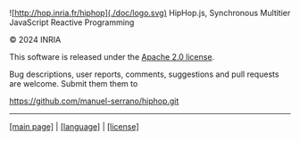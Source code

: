 <!-- ${ var doc = require( "hopdoc" ) } 
${ var config = require( hop.config ) }
${ var xml = require( config.docDir + "/xml.js" ) }
${ var cfg = require( "./doc.json" ) }
${ var pkg = require( "../package.json" ) } -->

![http://hop.inria.fr/hiphop](./doc/logo.svg) HipHop.js, Synchronous Multitier JavaScript Reactive Programming
       
&copy; 2024 INRIA

This software is released under the [Apache 2.0 license](https://apache.org/licenses/LICENSE-2.0).

Bug descriptions, user reports, comments, suggestions and
pull requests are welcome. Submit them them to

https://github.com/manuel-serrano/hiphop.git


- - - - - - - - - - - - - - - - - - - - - - - - - - - 
[[main page]](../README.md) | [[language]](./lang.md) | [[license]](./license.md)
